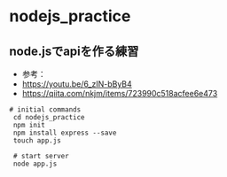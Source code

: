 # nodejs_practice

## node.jsでapiを作る練習

- 参考：
 - https://youtu.be/6_zIN-bByB4
 - https://qiita.com/nkjm/items/723990c518acfee6e473

```
# initial commands
 cd nodejs_practice
 npm init
 npm install express --save
 touch app.js
 
 # start server
 node app.js
 ```
